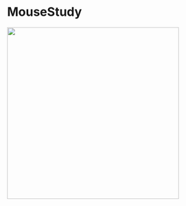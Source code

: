 # MouseStudy
<img src="https://images.emojiterra.com/openmoji/v13.1/512px/1f401.png"  width="400" height="400">
